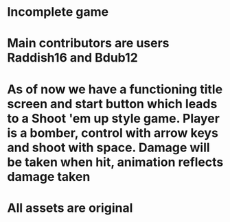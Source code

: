 # Incomplete game
# Main contributors are users Raddish16 and Bdub12

# As of now we have a functioning title screen and start button which leads to a Shoot 'em up style game. Player is a bomber, control with arrow keys and shoot with space. Damage will be taken when hit, animation reflects damage taken
# All assets are original

